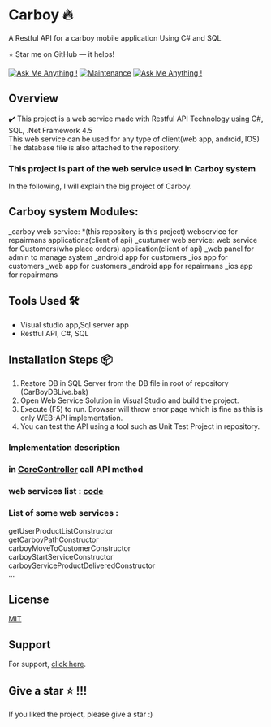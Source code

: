 # Carboy 🔥
A Restful API for a carboy mobile application Using C# and SQL

:star: Star me on GitHub — it helps!

[![Ask Me Anything !](https://img.shields.io/badge/ask%20me-linkedin-1abc9c.svg)](https://www.linkedin.com/in/SoheilaSadeghian/)
[![Maintenance](https://img.shields.io/badge/maintained-yes-green.svg)](https://github.com/SoheilaSadeghian/SoheilaSadeghian.github.io)
[![Ask Me Anything !](https://img.shields.io/badge/production%20year-2019-1abc9c.svg)]()

## Overview

✔️ This project is a web service made with Restful API Technology using C#, SQL, .Net Framework 4.5\
    This web service can be used for any type of client(web app, android, IOS)
    The database file is also attached to the repository.

 ### This project is part of the web service used in Carboy system

In the following, I will explain the big project of Carboy.

## Carboy system Modules:
_carboy web service: *(this repository is this project)
webservice for repairmans applications(client of api)
_custumer web service:
web service for Customers(who place orders) application(client of api) 
_web panel for admin to manage system
_android app for customers
_ios app for customers
_web app for customers
_android app for repairmans
_ios app for repairmans

## Tools Used 🛠️
*  Visual studio app,Sql server app
*  Restful API, C#, SQL

## Installation Steps 📦 
1. Restore DB in SQL Server from the DB file in root of repository (CarBoyDBLive.bak)<br/>
2. Open Web Service Solution in Visual Studio and build the project.<br/>
3. Execute (F5) to run. Browser will throw error page which is fine as this is only WEB-API implementation.<br/>
4. You can test the API using a tool such as Unit Test Project in repository.
<!-- 
### How call a web service Method:
```c#

``` -->

### Implementation description
 ### in [CoreController](https://github.com/soheilasadeghian/Carboy/blob/main/CarboyWebService/Controllers/CoreController.cs) call API method

 ### web services list : [code](https://github.com/soheilasadeghian/Carboy/blob/main/CarboyWebService/Engine.cs)

 ### List of some web services : 
 getUserProductListConstructor\
 getCarboyPathConstructor\
 carboyMoveToCustomerConstructor\
 carboyStartServiceConstructor\
 carboyServiceProductDeliveredConstructor\
 ...

## License
[MIT](https://github.com/soheilasadeghian/Carboy/blob/main/LICENSE)

## Support
For support, [click here](https://github.com/soheilasadeghian).

## Give a star ⭐️ !!!
If you liked the project, please give a star :)



